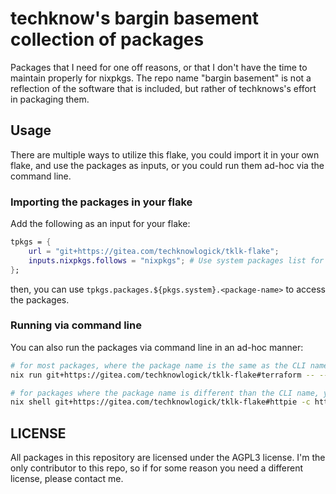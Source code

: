 # techknow's bargin basement collection of packages

Packages that I need for one off reasons, or that I don't have the time to maintain properly for nixpkgs.
The repo name "bargin basement" is not a reflection of the software that is included, but rather of
techknows's effort in packaging them.

## Usage

There are multiple ways to utilize this flake, you could import it in your own flake, and use the packages
as inputs, or you could run them ad-hoc via the command line.

### Importing the packages in your flake

Add the following as an input for your flake:

```nix
tpkgs = {
    url = "git+https://gitea.com/techknowlogick/tklk-flake";
    inputs.nixpkgs.follows = "nixpkgs"; # Use system packages list for their inputs
};
```

then, you can use `tpkgs.packages.${pkgs.system}.<package-name>` to access the packages.

### Running via command line

You can also run the packages via command line in an ad-hoc manner:

```sh
# for most packages, where the package name is the same as the CLI name you can use nix run
nix run git+https://gitea.com/techknowlogick/tklk-flake#terraform -- --version

# for packages where the package name is different than the CLI name, you can use nix shell, and -c
nix shell git+https://gitea.com/techknowlogick/tklk-flake#httpie -c https -vv pie.dev/get
```

## LICENSE

All packages in this repository are licensed under the AGPL3 license.
I'm the only contributor to this repo, so if for some reason you need a different license, please contact me.
